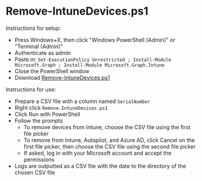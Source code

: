# Remove-IntuneDevices.ps1

Instructions for setup:
- Press Windows+X, then click "Windows PowerShell (Admin)" or "Terminal (Admin)"
- Authenticate as admin
- Paste in: `Set-ExecutionPolicy Unrestricted ; Install-Module Microsoft.Graph ; Install-Module Microsoft.Graph.Intune`
- Close the PowerShell window
- Download [Remove-IntuneDevices.ps1](https://github.com/AidanRB/Remove-IntuneDevices/blob/main/Remove-IntuneDevices.ps1)

Instructions for use:
- Prepare a CSV file with a column named `SerialNumber`
- Right click `Remove-IntuneDevices.ps1`
- Click Run with PowerShell
- Follow the prompts
  - To remove devices from Intune, choose the CSV file using the first file picker
  - To remove from Intune, Autopilot, and Azure AD, click Cancel on the first file picker, then choose the CSV file using the second file picker
  - If asked, log in with your Microsoft account and accept the permissions
- Logs are outputted as a CSV file with the date to the directory of the chosen CSV file
